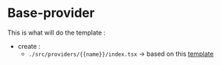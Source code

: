 # Base-provider

This is what will do the template :

- create :
  - `./src/providers/{{name}}/index.tsx` -> based on this [template](./index.hbs)
